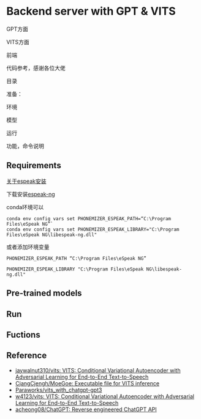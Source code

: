 # Backend server with GPT & VITS

GPT方面

VITS方面

前端

代码参考，感谢各位大佬



目录



准备：

环境

模型

运行

功能，命令说明



## Requirements

[关于espeak安装](https://github.com/bootphon/phonemizer/issues/44)

下载安装[espeak-ng](https://github.com/espeak-ng/espeak-ng/releases)

conda环境可以

```
conda env config vars set PHONEMIZER_ESPEAK_PATH=“C:\Program Files\eSpeak NG”`
conda env config vars set PHONEMIZER_ESPEAK_LIBRARY="C:\Program Files\eSpeak NG\libespeak-ng.dll"
```

或者添加环境变量

```
PHONEMIZER_ESPEAK_PATH “C:\Program Files\eSpeak NG”

PHONEMIZER_ESPEAK_LIBRARY "C:\Program Files\eSpeak NG\libespeak-ng.dll"
```



## Pre-trained models



## Run



## Fuctions


## Reference
- [jaywalnut310/vits: VITS: Conditional Variational Autoencoder with Adversarial Learning for End-to-End Text-to-Speech](https://github.com/jaywalnut310/vits)
- [CjangCjengh/MoeGoe: Executable file for VITS inference](https://github.com/CjangCjengh/MoeGoe)
- [Paraworks/vits_with_chatgpt-gpt3](https://github.com/Paraworks/vits_with_chatgpt-gpt3)
- [w4123/vits: VITS: Conditional Variational Autoencoder with Adversarial Learning for End-to-End Text-to-Speech](https://github.com/w4123/vits)
- [acheong08/ChatGPT: Reverse engineered ChatGPT API](https://github.com/acheong08/ChatGPT)

